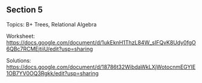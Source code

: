 ## Section 5

Topics: B+ Trees, Relational Algebra

Worksheet: https://docs.google.com/document/d/1ukEknH1ThzL84W_sIFQvK8Udy0fgO6QBc7RCMEjtiiU/edit?usp=sharing

Solutions: https://docs.google.com/document/d/18786t32WibdaWkLXjWotocnmEGYIE1OB7YV0OQ3Rgkk/edit?usp=sharing

